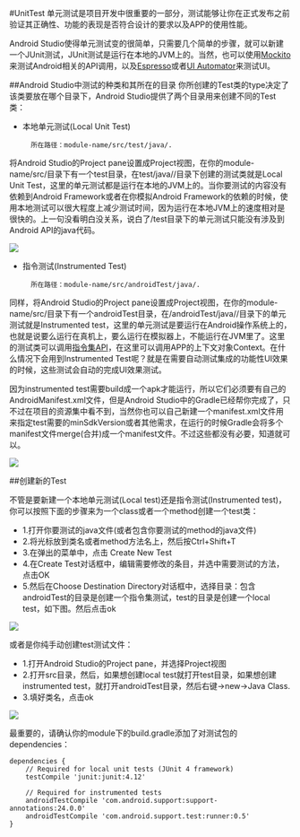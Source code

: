 #UnitTest
	单元测试是项目开发中很重要的一部分，测试能够让你在正式发布之前验证其正确性、功能的表现是否符合设计的要求以及APP的使用性能。

Android Studio使得单元测试变的很简单，只需要几个简单的步骤，就可以新建一个JUnit测试，JUnit测试是运行在本地的JVM上的。当然，也可以使用[Mockito](https://github.com/mockito/mockito)来测试Android相关的API调用，以及[Espresso](https://developer.android.com/topic/libraries/testing-support-library/index.html#Espresso)或者[UI Automator](https://developer.android.com/topic/libraries/testing-support-library/index.html#UIAutomator)来测试UI。

##Android Studio中测试的种类和其所在的目录
你所创建的Test类的type决定了该类要放在哪个目录下，Android Studio提供了两个目录用来创建不同的Test类：

- 本地单元测试(Local Unit Test)

		所在路径：module-name/src/test/java/.

将Android Studio的Project pane设置成Project视图，在你的module-name/src/目录下有一个test目录，在test/java/<package-name>/目录下创建的测试类就是Local Unit Test，这里的单元测试都是运行在本地的JVM上的。当你要测试的内容没有依赖到Android Framework或者在你模拟Android Framework的依赖的时候，使用本地测试可以很大程度上减少测试时间，因为运行在本地JVM上的速度相对是很快的。上一句没看明白没关系，说白了/test目录下的单元测试只能没有涉及到Android API的java代码。

![](http://i.imgur.com/ojmzTW1.png)


- 指令测试(Instrumented Test)

		所在路径：module-name/src/androidTest/java/.

同样，将Android Studio的Project pane设置成Project视图，在你的module-name/src/目录下有一个androidTest目录，在/androidTest/java/<package-name>/目录下的单元测试就是Instrumented test，这里的单元测试是要运行在Android操作系统上的，也就是说要么运行在真机上，要么运行在模拟器上，不能运行在JVM里了。这里的测试类可以调用[指令集API](https://developer.android.com/reference/android/app/Instrumentation.html)，在这里可以调用APP的上下文对象Context。在什么情况下会用到Instrumented Test呢？就是在需要自动测试集成的功能性UI效果的时候，这些测试会自动的完成UI效果测试。

因为instrumented test需要build成一个apk才能运行，所以它们必须要有自己的AndroidManifest.xml文件，但是Android Studio中的Gradle已经帮你完成了，只不过在项目的资源集中看不到，当然你也可以自己新建一个manifest.xml文件用来指定test需要的minSdkVersion或者其他需求，在运行的时候Gradle会将多个manifest文件merge(合并)成一个manifest文件。不过这些都没有必要，知道就可以。

![](http://i.imgur.com/inco3c3.png)

##创建新的Test

不管是要新建一个本地单元测试(Local test)还是指令测试(Instrumented test)，你可以按照下面的步骤来为一个class或者一个method创建一个test类：

- 1.打开你要测试的java文件(或者包含你要测试的method的java文件)
- 2.将光标放到类名或者method方法名上，然后按Ctrl+Shift+T
- 3.在弹出的菜单中，点击 Create New Test
- 4.在Create Test对话框中，编辑需要修改的条目，并选中需要测试的方法，点击OK
- 5.然后在Choose Destination Directory对话框中，选择目录：包含androidTest的目录是创建一个指令集测试，test的目录是创建一个local test，如下图。然后点击ok

![](http://i.imgur.com/KNoeEAv.png)

或者是你纯手动创建test测试文件：

- 1.打开Android Studio的Project pane，并选择Project视图
- 2.打开src目录，然后，如果想创建local test就打开test目录，如果想创建instrumented test，就打开androidTest目录，然后右键->new->Java Class.
- 3.填好类名，点击ok

![](http://i.imgur.com/SvyKPWJ.png)

最重要的，请确认你的module下的build.gradle添加了对测试包的dependencies：

    dependencies {
	    // Required for local unit tests (JUnit 4 framework)
	    testCompile 'junit:junit:4.12'
	
	    // Required for instrumented tests
	    androidTestCompile 'com.android.support:support-annotations:24.0.0'
	    androidTestCompile 'com.android.support.test:runner:0.5'
	}

